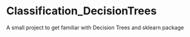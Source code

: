 # Classification_DecisionTrees
A small project to get familiar with Decision Trees and sklearn package
